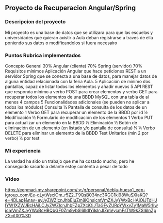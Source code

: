 ## Proyecto de Recuperacion Angular/Spring 
### Descripcion del proyecto 
Mi proyecto es una base de datos que se utilizara para que las escuelas y universidades que quieran axistir a Aula deban registrarse a traves de ella poniendo sus datos o modificandolos si fuera necesairo
### Puntos Rubrica implementados 
Concepto General 30% Angular (cliente) 70% Spring (servidor) 70%
Requisitos mínimos Aplicación Angular que hace peticiones REST a
un servidor Spring que se conecta a una base
de datos, para manejar datos de alguna entidad
relacionada con la feria Aula.
5 Aplicación de mínimo dos pantallas,
capaz de listar todos los elementos y
añadir nuevos
5 API REST que responda mínimo a verbo POST
para crear elementos y verbo GET para
recuperar todos los elementos de una BBDD
MySQL con una tabla de al menos 4 campos
5
Funcionalidades
adicionales
(se pueden no
aplicar a todos los
módulos)
Consulta ½ Pantalla de consulta de los datos de un
elemento
1 Verbo GET para recuperar un elemento de la
BBDD por id
½
Modificación ½ Formulario de modificación de los
elementos
1 Verbo PUT para actualizar un elemento en la
BBDD
½
Eliminación ½ Botón de eliminación de un elemento
(en listado y/o pantalla de consulta)
¼
¼
Verbo DELETE para eliminar un elemento de la
BBDD 
 Test Unitarios (min 2 por verbo)
 ¼ por test 

### Mi experiencia
La verdad ha sido un trabajo que me ha costado mucho, pero he conseguido sacarlo a delante estoy contenta a pesar de todo 
### Video 
https://eepmad-my.sharepoint.com/:v:/g/personal/debla-hueso1_eep-igroup_com/Ee-qLytWsclOm_r5Z2_T9QsB034nc3RGC1kl98WuSXlaKQ?e=4DLap1&nav=eyJyZWZlcnJhbEluZm8iOnsicmVmZXJyYWxBcHAiOiJTdHJlYW1XZWJBcHAiLCJyZWZlcnJhbFZpZXciOiJTaGFyZURpYWxvZy1MaW5rIiwicmVmZXJyYWxBcHBQbGF0Zm9ybSI6IldlYiIsInJlZmVycmFsTW9kZSI6InZpZXcifX0%3D
